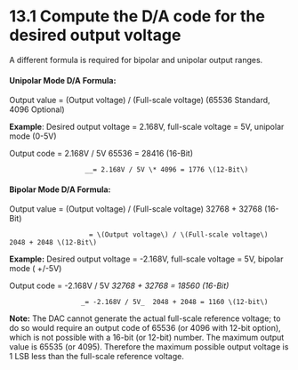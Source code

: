 # 13.1 Compute the D/A code for the desired output voltage

A different formula is required for bipolar and unipolar output ranges.

#### Unipolar Mode D/A Formula:

Output value = \(Output voltage\) / \(Full-scale voltage\)  \(65536 Standard, 4096 Optional\) 

**Example**: Desired output voltage = 2.168V, full-scale voltage = 5V, unipolar mode \(0-5V\) 

Output code = 2.168V / 5V  65536 = 28416 \(16-Bit\) 

                       __= 2.168V / 5V \* 4096 = 1776 \(12-Bit\)

#### Bipolar Mode D/A Formula:

Output value = \(Output voltage\) / \(Full-scale voltage\)  32768 + 32768 \(16-Bit\)

                        = \(Output voltage\) / \(Full-scale voltage\)  2048 + 2048 \(12-Bit\)

**Example:** Desired output voltage = -2.168V, full-scale voltage = 5V, bipolar mode \( +/-5V\) 

Output code = -2.168V / 5V  _32768 + 32768 = 18560 \(16-Bit\)_ 

                      _= -2.168V / 5V_  2048 + 2048 = 1160 \(12-bit\) 

**Note:** The DAC cannot generate the actual full-scale reference voltage; to do so would require an output code of 65536 \(or 4096 with 12-bit option\), which is not possible with a 16-bit \(or 12-bit\) number. The maximum output value is 65535 \(or 4095\). Therefore the maximum possible output voltage is 1 LSB less than the full-scale reference voltage.

